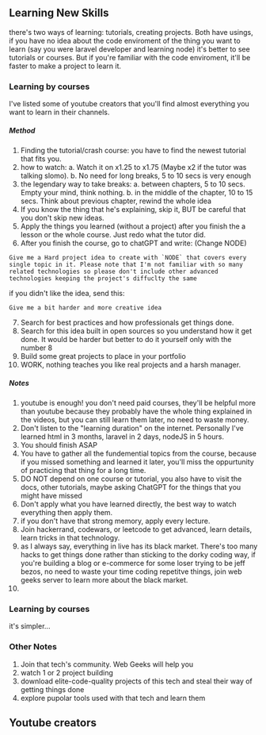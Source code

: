## Learning New Skills
there's two ways of learning: tutorials, creating projects. Both have usings, if you have no idea about the code enviroment of the thing you want to learn (say you were laravel developer and learning node) it's better to see tutorials or courses. But if you're familiar with the code enviroment, it'll be faster to make a project to learn it.

### Learning by courses
I've listed some of youtube creators that you'll find almost everything you want to learn in their channels.

##### Method
1. Finding the tutorial/crash course: you have to find the newest tutorial that fits you.
2. how to watch:
  a. Watch it on x1.25 to x1.75 (Maybe x2 if the tutor was talking slomo).
  b. No need for long breaks, 5 to 10 secs is very enough
3. the legendary way to take breaks:
  a. between chapters, 5 to 10 secs. Empty your mind, think nothing.
  b. in the middle of the chapter, 10 to 15 secs. Think about previous chapter, rewind the whole idea
4. If you know the thing that he's explaining, skip it, BUT be careful that you don't skip new ideas.
5. Apply the things you learned (without a project) after you finish the a lesson or the whole course. Just redo what the tutor did.
6. After you finish the course, go to chatGPT and write: (Change NODE)
```
Give me a Hard project idea to create with `NODE` that covers every single topic in it. Please note that I'm not familiar with so many related technologies so please don't include other advanced technologies keeping the project's diffuclty the same
```
if you didn't like the idea, send this:
```
Give me a bit harder and more creative idea
```
7. Search for best practices and how professionals get things done.
8. Search for this idea built in open sources so you understand how it get done. It would be harder but better to do it yourself only with the number 8
9. Build some great projects to place in your portfolio
10. WORK, nothing teaches you like real projects and a harsh manager.


##### Notes
1. youtube is enough! you don't need paid courses, they'll be helpful more than youtube because they probably have the whole thing explained in the videos, but you can still learn them later, no need to waste money.
2. Don't listen to the "learning duration" on the internet. Personally I've learned html in 3 months, laravel in 2 days, nodeJS in 5 hours.
3. You should finish ASAP
4. You have to gather all the fundemential topics from the course, because if you missed something and learned it later, you'll miss the oppurtunity of practicing that thing for a long time.
5. DO NOT depend on one course or tutorial, you also have to visit the docs, other tutorials, maybe asking ChatGPT for the things that you might have missed
6. Don't apply what you have learned directly, the best way to watch everything then apply them.
7. if you don't have that strong memory, apply every lecture.
8. Join hackerrand, codewars, or leetcode to get advanced, learn details, learn tricks in that technology.
9. as I always say, everything in live has its black market. There's too many hacks to get things done rather than sticking to the dorky coding way, if you're building a blog or e-commerce for some loser trying to be jeff bezos, no need to waste your time coding repetitve things, join web geeks server to learn more about the black market.
10.




### Learning by courses
it's simpler...




### Other Notes
1. Join that tech's community. Web Geeks will help you
2. watch 1 or 2 project building
3. download elite-code-quality projects of this tech and steal their way of getting things done
4. explore pupolar tools used with that tech and learn them

## Youtube creators

